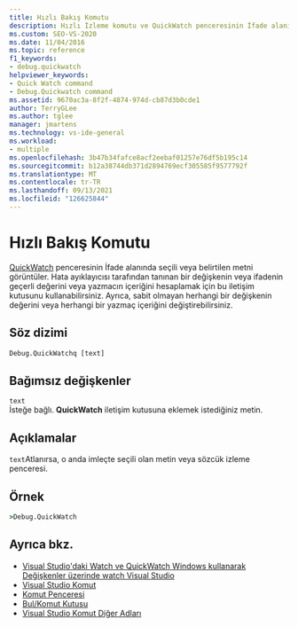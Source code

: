 ```yaml
---
title: Hızlı Bakış Komutu
description: Hızlı İzleme komutu ve QuickWatch penceresinin İfade alanında seçili veya belirtilen metni görüntüleme hakkında bilgi edinmek.
ms.custom: SEO-VS-2020
ms.date: 11/04/2016
ms.topic: reference
f1_keywords:
- debug.quickwatch
helpviewer_keywords:
- Quick Watch command
- Debug.Quickwatch command
ms.assetid: 9670ac3a-8f2f-4874-974d-cb87d3b0cde1
author: TerryGLee
ms.author: tglee
manager: jmartens
ms.technology: vs-ide-general
ms.workload:
- multiple
ms.openlocfilehash: 3b47b34fafce8acf2eebaf01257e76df5b195c14
ms.sourcegitcommit: b12a38744db371d2894769ecf305585f9577792f
ms.translationtype: MT
ms.contentlocale: tr-TR
ms.lasthandoff: 09/13/2021
ms.locfileid: "126625844"
---
```

# <a name="quick-watch-command"></a>Hızlı Bakış Komutu
[QuickWatch](../../debugger/watch-and-quickwatch-windows.md) penceresinin İfade alanında seçili veya belirtilen metni görüntüler. Hata ayıklayıcısı tarafından tanınan bir değişkenin veya ifadenin geçerli değerini veya yazmacın içeriğini hesaplamak için bu iletişim kutusunu kullanabilirsiniz. Ayrıca, sabit olmayan herhangi bir değişkenin değerini veya herhangi bir yazmaç içeriğini değiştirebilirsiniz.

## <a name="syntax"></a>Söz dizimi

```cmd
Debug.QuickWatchq [text]
```

## <a name="arguments"></a>Bağımsız değişkenler

`text`\
İsteğe bağlı. **QuickWatch** iletişim kutusuna eklemek istediğiniz metin.

## <a name="remarks"></a>Açıklamalar

`text`Atlanırsa, o anda imleçte seçili olan metin veya sözcük izleme penceresi.

## <a name="example"></a>Örnek

```cmd
>Debug.QuickWatch
```

## <a name="see-also"></a>Ayrıca bkz.

- [Visual Studio'daki Watch ve QuickWatch Windows kullanarak Değişkenler üzerinde watch Visual Studio](../../debugger/watch-and-quickwatch-windows.md)
- [Visual Studio Komut](../../ide/reference/visual-studio-commands.md)
- [Komut Penceresi](../../ide/reference/command-window.md)
- [Bul/Komut Kutusu](../../ide/find-command-box.md)
- [Visual Studio Komut Diğer Adları](../../ide/reference/visual-studio-command-aliases.md)
